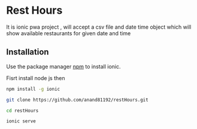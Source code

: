# Rest Hours

It is ionic pwa project , will accept a csv file and date time object which will show available restaurants for given date and time

## Installation

Use the package manager [npm](https://nodejs.org/en/) to install ionic.

Fisrt install node js  then

```bash
npm install -g ionic
```

```bash
git clone https://github.com/anand81192/restHours.git
```

```bash
cd restHours
```

```bash
ionic serve 
```


